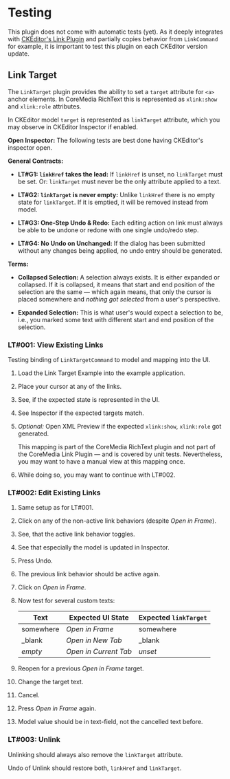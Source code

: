 # Testing

This plugin does not come with automatic tests (yet). As it deeply integrates
with [CKEditor's Link Plugin][ckeditor/ckeditor5-link] and partially copies
behavior from `LinkCommand` for example, it is important to test this plugin on
each CKEditor version update.

## Link Target

The `LinkTarget` plugin provides the ability to set a `target` attribute for
`<a>` anchor elements. In CoreMedia RichText this is represented as `xlink:show`
and `xlink:role` attributes.

In CKEditor model `target` is represented as `linkTarget` attribute, which you
may observe in CKEditor Inspector if enabled.

**Open Inspector:** The following tests are best done having CKEditor's
inspector open.

**General Contracts:**

* **LT#G1: `linkHref` takes the lead:** If `linkHref` is unset, no `linkTarget`
  must be set. Or: `linkTarget` must never be the only attribute applied to a
  text.

* **LT#G2: `linkTarget` is never empty:** Unlike `linkHref` there is no empty
  state for
  `linkTarget`. If it is emptied, it will be removed instead from model.

* **LT#G3: One-Step Undo &amp; Redo:** Each editing action on link must always
  be able to be undone or redone with one single undo/redo step.

* **LT#G4: No Undo on Unchanged:** If the dialog has been submitted without any
  changes being applied, no undo entry should be generated.

**Terms:**

* **Collapsed Selection:** A selection always exists. It is either expanded or
  collapsed. If it is collapsed, it means that start and end position of the
  selection are the same — which again means, that only the cursor is placed
  somewhere and _nothing got selected_ from a user's perspective.

* **Expanded Selection:** This is what user's would expect a selection to be,
  i.e., you marked some text with different start and end position of the
  selection.

### LT#001: View Existing Links

Testing binding of `LinkTargetCommand` to model and mapping into the UI.

1. Load the Link Target Example into the example application.

2. Place your cursor at any of the links.

3. See, if the expected state is represented in the UI.

4. See Inspector if the expected targets match.

5. _Optional:_ Open XML Preview if the expected `xlink:show`, `xlink:role` got
   generated.

   This mapping is part of the CoreMedia RichText plugin and not part of the
   CoreMedia Link Plugin — and is covered by unit tests. Nevertheless, you may
   want to have a manual view at this mapping once.

6. While doing so, you may want to continue with LT#002.

### LT#002: Edit Existing Links

1. Same setup as for LT#001.

2. Click on any of the non-active link behaviors (despite _Open in Frame_).

3. See, that the active link behavior toggles.

4. See that especially the model is updated in Inspector.

5. Press Undo.

6. The previous link behavior should be active again.

7. Click on _Open in Frame_.

8. Now test for several custom texts:

   | Text      | Expected UI State     | Expected `linkTarget` |
   |-----------|-----------------------|-----------------------|
   | somewhere | _Open in Frame_       | somewhere             |
   | _blank    | _Open in New Tab_     | _blank                |
   | _empty_   | _Open in Current Tab_ | _unset_               |

9. Reopen for a previous _Open in Frame_ target.

10. Change the target text.

11. Cancel.

12. Press _Open in Frame_ again.

13. Model value should be in text-field, not the cancelled text before.

### LT#003: Unlink

Unlinking should always also remove the `linkTarget` attribute.

Undo of Unlink should restore both, `linkHref` and `linkTarget`.

[ckeditor/ckeditor5-link]: <https://ckeditor.com/docs/ckeditor5/latest/features/link.html> "Link - CKEditor 5 Documentation"
